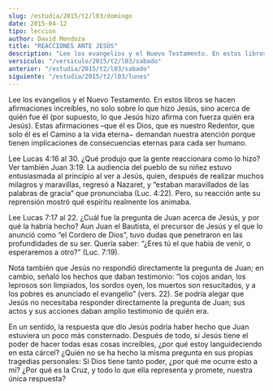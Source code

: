 ```yaml
---
slug: /estudia/2015/t2/l03/domingo
date: 2015-04-12
tipo: leccion
author: David Mendoza
title: "REACCIONES ANTE JESÚS"
description: "Lee los evangelios y el Nuevo Testamento. En estos libros se hacen afirmaciones increíbles, no solo sobre lo que hizo Jesús, sino acerca de quién fue él (por supuesto, lo que Jesús hizo afirma con fuerza quién era Jesús)."
versiculo: "/versiculo/2015/t2/l03/sabado"
anterior: "/estudia/2015/t2/l03/sabado"
siguiente: "/estudia/2015/t2/l03/lunes"
---
```


Lee los evangelios y el Nuevo Testamento. En estos libros se hacen afirmaciones increíbles, no solo sobre lo que hizo Jesús, sino acerca de quién fue él (por supuesto, lo que Jesús hizo afirma con fuerza quién era Jesús). Estas afirmaciones –que él es Dios, que es nuestro Redentor, que solo él es el Camino a la vida eterna− demandan nuestra atención porque tienen implicaciones de consecuencias eternas para cada ser humano.

Lee Lucas 4:16 al 30. ¿Qué produjo que la gente reaccionara como lo hizo? Ver también Juan 3:19. La audiencia del pueblo de su niñez estuvo entusiasmada al principio al ver a Jesús, quien, después de realizar muchos milagros y maravillas, regresó a Nazaret, y “estaban maravillados de las palabras de gracia” que pronunciaba (Luc. 4:22). Pero, su reacción ante su reprensión mostró qué espíritu realmente los animaba.

Lee Lucas 7:17 al 22. ¿Cuál fue la pregunta de Juan acerca de Jesús, y por qué la habría hecho? Aun Juan el Bautista, el precursor de Jesús y el que lo anunció como “el Cordero de Dios”, tuvo dudas que penetraron en las profundidades de su ser. Quería saber: “¿Eres tú el que había de venir, o esperaremos a otro?” (Luc. 7:19).

Nota también que Jesús no respondió directamente la pregunta de Juan; en cambio, señaló los hechos que daban testimonio: “los cojos andan, los leprosos son limpiados, los sordos oyen, los muertos son resucitados, y a los pobres es anunciado el evangelio” (vers. 22). Se podría alegar que Jesús no necesitaba responder directamente la pregunta de Juan; sus actos y sus acciones daban amplio testimonio de quién era.

En un sentido, la respuesta que dio Jesús podría haber hecho que Juan estuviera un poco más consternado. Después de todo, si Jesús tiene el poder de hacer todas esas cosas increíbles, ¿por qué estoy languideciendo en esta cárcel? ¿Quién no se ha hecho la misma pregunta en sus propias tragedias personales: Si Dios tiene tanto poder, ¿por qué me ocurre esto a mí? ¿Por qué es la Cruz, y todo lo que ella representa y promete, nuestra única respuesta?
